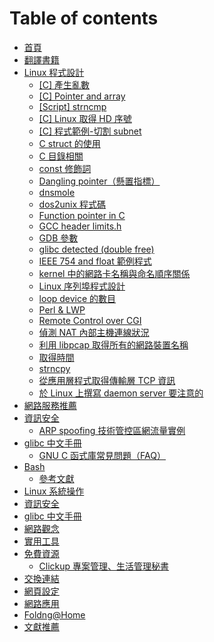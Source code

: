 # Table of contents

* [首頁](README.md)
* [翻譯書籍](translations.md)
* [Linux 程式設計](linux-prog/README.md)
  * [\[C\] 產生亂數](02-linux-proc/generate\_random\_number.md)
  * [\[C\] Pointer and array](02-linux-proc/c-pointer-and-array.md)
  * [\[Script\]  strncmp](linux-prog/script-strncmp.md)
  * [\[C\] Linux 取得 HD 序號](02-linux-proc/Linux-Get-HD-Serial.md)
  * [\[C\] 程式範例-切割 subnet](02-linux-proc/split-netmask-sample.md)
  * [C struct 的使用](02-linux-proc/using-c-struct.md)
  * [C 目錄相關](02-linux-proc/c-directory.md)
  * [const 修飾詞](02-linux-proc/const-keyword.md)
  * [Dangling pointer（懸置指標）](02-linux-proc/dangling-pointer-xuan-zhi-zhi-biao.md)
  * [dnsmole](02-linux-proc/dnsmole.md)
  * [dos2unix 程式碼](02-linux-proc/dos2unix-sample-code.md)
  * [Function pointer in C](02-linux-proc/function-pointer-in-c.md)
  * [GCC header limits.h](02-linux-proc/gcc-header-limits-h.md)
  * [GDB 參數](02-linux-proc/gdb-parameters.md)
  * [glibc detected (double free)](02-linux-proc/glibc-detected-double-free.md)
  * [IEEE 754 and float 範例程式](02-linux-proc/ieee-754-and-float-sample-code.md)
  * [kernel 中的網路卡名稱與命名順序關係](02-linux-proc/linux-kernel-zhong-wang-lu-ka-ming-cheng-yu-shun-xu-ming-ming-de-guan-xi.md)
  * [Linux 序列埠程式設計](02-linux-proc/linux-xu-lie-bu-cheng-shi-she-ji.md)
  * [loop device 的數目](02-linux-proc/limit-of-loop-device.md)
  * [Perl & LWP](02-linux-proc/perl-lwp.md)
  * [Remote Control over CGI](02-linux-proc/copy-of-page-1.md)
  * [偵測 NAT 內部主機連線狀況](02-linux-proc/copy-of-page-1-1.md)
  * [利用 libpcap 取得所有的網路裝置名稱](02-linux-proc/copy-of-page-1-2.md)
  * [取得時間](02-linux-proc/get-time-C.md)
  * [strncpy](02-linux-proc/strncpy.md)
  * [從應用層程式取得傳輸層 TCP 資訊](02-linux-proc/cross\_tcp\_info.md)
  * [於 Linux 上撰寫 daemon server 要注意的](02-linux-proc/note-for-design-daemon.md)
* [網路服務推薦](saas/README.md)
* [資訊安全](security/README.md)
  * [ARP spoofing 技術管控區網流量實例](security/arp-spoofing-sample.md)
* [glibc 中文手冊](glibc-doc/README.md)
  * [GNU C 函式庫常見問題（FAQ）](glibc-doc/glibc-lib-faq.md)
* [Bash](bash/README.md)
  * [參考文獻](bash/can-kao-wen-xian.md)
* [Linux 系統操作](02-linux-xi-tong-cao-zuo.md)
* [資訊安全](security-1.md)
* [glibc 中文手冊](05-glibc-manual-zhtw.md)
* [網路觀念](network.md)
* [實用工具](08-useful-tools.md)
* [免費資源](free/README.md)
  * [Clickup 專案管理、生活管理秘書](saas/clickup-intro.md)
* [交換連結](exchange-link.md)
* [網頁設定](25-web-pages.md)
* [網路應用](26-computer-app.md)
* [Foldng@Home](89-folding-home-taiwan-team.md)
* [文獻推薦](books.md)
